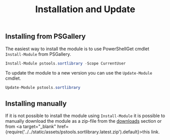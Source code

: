 ﻿---
id: installation
title: Installation and Update
---

## Installing from PSGallery

The easiest way to install the module is to use PowerShellGet cmdlet <code>Install-Module</code> from PSGallery. 

```powershell
Install-Module pstools.sortlibrary -Scope CurrentUser
```

To update the module to a new version you can use the <code>Update-Module</code> cmdlet.

```powershell
Update-Module pstools.sortlibrary
```

## Installing manually

If it is not possible to install the module using <code>Install-Module</code> it is possible to manually download the module as a zip-file from the [downloads](https://getps.dev/downloads) section or from <a target="_blank" href={require('../../static/assets/pstools.sortlibrary.latest.zip').default}>this link</a>.

